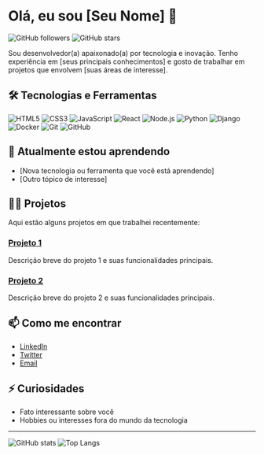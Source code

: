# Olá, eu sou [Seu Nome] 👋

![GitHub followers](https://img.shields.io/github/followers/seu-usuario?style=social)
![GitHub stars](https://img.shields.io/github/stars/seu-usuario?style=social)

Sou desenvolvedor(a) apaixonado(a) por tecnologia e inovação. Tenho experiência em [seus principais conhecimentos] e gosto de trabalhar em projetos que envolvem [suas áreas de interesse].

## 🛠 Tecnologias e Ferramentas

![HTML5](https://img.shields.io/badge/html5-%23E34F26.svg?&style=for-the-badge&logo=html5&logoColor=white)
![CSS3](https://img.shields.io/badge/css3-%231572B6.svg?&style=for-the-badge&logo=css3&logoColor=white)
![JavaScript](https://img.shields.io/badge/javascript-%23323330.svg?&style=for-the-badge&logo=javascript&logoColor=%23F7DF1E)
![React](https://img.shields.io/badge/react-%2320232a.svg?&style=for-the-badge&logo=react&logoColor=%2361DAFB)
![Node.js](https://img.shields.io/badge/node.js-%2343853D.svg?&style=for-the-badge&logo=node.js&logoColor=white)
![Python](https://img.shields.io/badge/python-%233776AB.svg?&style=for-the-badge&logo=python&logoColor=white)
![Django](https://img.shields.io/badge/django-%23092E20.svg?&style=for-the-badge&logo=django&logoColor=white)
![Docker](https://img.shields.io/badge/docker-%230db7ed.svg?&style=for-the-badge&logo=docker&logoColor=white)
![Git](https://img.shields.io/badge/git-%23F05033.svg?&style=for-the-badge&logo=git&logoColor=white)
![GitHub](https://img.shields.io/badge/github-%23121011.svg?&style=for-the-badge&logo=github&logoColor=white)

## 🌱 Atualmente estou aprendendo

- [Nova tecnologia ou ferramenta que você está aprendendo]
- [Outro tópico de interesse]

## 👨‍💻 Projetos

Aqui estão alguns projetos em que trabalhei recentemente:

### [Projeto 1](link-para-o-projeto)

Descrição breve do projeto 1 e suas funcionalidades principais.

### [Projeto 2](link-para-o-projeto)

Descrição breve do projeto 2 e suas funcionalidades principais.

## 📫 Como me encontrar

- [LinkedIn](link-para-seu-perfil-linkedin)
- [Twitter](link-para-seu-perfil-twitter)
- [Email](mailto:seu-email)

## ⚡ Curiosidades

- Fato interessante sobre você
- Hobbies ou interesses fora do mundo da tecnologia

---

![GitHub stats](https://github-readme-stats.vercel.app/api?username=seu-usuario&show_icons=true&theme=radical)
![Top Langs](https://github-readme-stats.vercel.app/api/top-langs/?username=seu-usuario&layout=compact&theme=radical)

